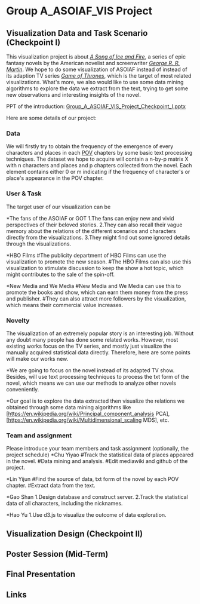 # Group A_ASOIAF_VIS Project

## Visualization Data and Task Scenario (Checkpoint I)

This visualization project is about [*A Song of Ice and Fire*](https://en.wikipedia.org/wiki/A_Song_of_Ice_and_Fire), a series of epic fantasy novels by the American novelist and screenwriter [*George R. R. Martin*](https://en.wikipedia.org/wiki/George_R._R._Martin). We hope to do some visualization of ASOIAF instead of instead of its adaption TV series [*Game of Thrones*](https://en.wikipedia.org/wiki/Game_of_Thrones), which is the target of most related visualizations. What's more, we also would like to use some data mining algorithms to explore the data we extract from the text, trying to get some new observations and interesting insights of the novel. 

PPT of the introduction: [Group_A_ASOIAF_VIS_Project_Checkpoint_I.pptx](http://ddl.escience.cn/f/BdPz)

Here are some details of our project:

### Data

We will firstly try to obtain the frequency of the emergence of every characters and places in each [POV](https://en.wikipedia.org/wiki/Narration) chapters by some basic text processing techniques. The dataset we hope to acquire will contain a n-by-p matrix X with n characters and places and p chapters collected from the novel. Each element contains either 0 or m indicating if the frequency of character's or place's appearance in the POV chapter.

### User & Task

The target user of our visualization can be

*The fans of the ASOIAF or GOT
1.The fans can enjoy new and vivid perspectives of their beloved stories. 
2.They can also recall their vague memory about the relations of the different scenarios and characters directly from the visualizations.
3.They might find out some ignored details through the visualizations.

*HBO Films
#The publicity department of HBO Films can use the visualization to promote the new season.
#The HBO Films can also use this visualization to stimulate discussion to keep the show a hot topic, which might contributes to the sale of the spin-off. 

*New Media and We Media
#New Media and We Media can use this to promote the books and show, which can earn them money from the press and publisher.
#They can also attract more followers by the visualization, which means their commercial value increases.

### Novelty

The visualization of an extremely popular story is an interesting job. Without any doubt many people has done some related works. However, most existing works focus on the TV series, and mostly just visualize the manually acquired statistical data directly. Therefore, here are some points will make our works new.

*We are going to focus on the novel instead of its adapted TV show. Besides, will use text processing techniques to process the txt form of the novel, which means we can use our methods to analyze other novels conveniently.

*Our goal is to explore the data extracted then visualize the relations we obtained through some data mining algorithms like [https://en.wikipedia.org/wiki/Principal_component_analysis PCA], [https://en.wikipedia.org/wiki/Multidimensional_scaling MDS], etc.

### Team and assignment

Please introduce your team members and task assignment (optionally, the project schedule)
*Chu Yiyao
#Track the statistical data of places appeared in the novel.
#Data mining and analysis.
#Edit mediawiki and github of the project.

*Lin Yijun
#Find the source of data, txt form of the novel by each POV chapter.
#Extract data from the text.

*Gao Shan
1.Design database and construct server.
2.Track the statistical data of all characters, including the nicknames.

*Hao Yu
1.Use d3.js to visualize the outcome of data exploration.



## Visualization Design (Checkpoint II)

## Poster Session (Mid-Term)

## Final Presentation

## Links
